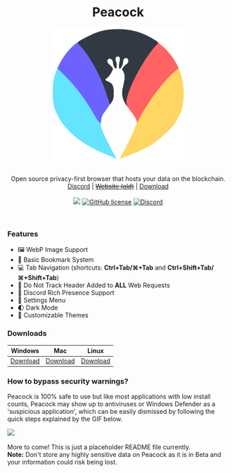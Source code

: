 <h1 align="center">Peacock</h1>
<p align="center">
  <img src="images/Peacock2.0.png" style="display: block;margin-left: auto;margin-right: auto;" data-canonical-src="https://i.imgur.com/Gdko6yP.png" width="300" height="300" align="center"/><br><br>
  Open source privacy-first browser that hosts your data on the blockchain.<br>
  <a href="https://invite.gg/peacock">Discord</a> |
  <a href="https://peacock.link/"><s>Website (old)</s></a> |
  <a href="https://github.com/Codiscite/peacock/releases">Download</a>
  <br><br>
  <a href="https://travis-ci.com/Codiscite/peacock"><img src="https://travis-ci.com/Codiscite/peacock.svg?branch=master"></a>
  <a href="https://github.com/Codiscite/peacock/blob/master/LICENSE"><img alt="GitHub license" src="https://img.shields.io/github/license/Codiscite/peacock"></a>
  <a href="https://invite.gg/peacock"><img src="https://discordapp.com/api/guilds/630199884229771314/widget.png?style=shield" alt="Discord"></a>
</p><br>



### Features
- 🖼 WebP Image Support<br>
- 🔖 Basic Bookmark System<br>
- 💻 Tab Navigation (shortcuts: <b>Ctrl+Tab/⌘+Tab</b> and <b>Ctrl+Shift+Tab/⌘+Shift+Tab</b>)<br>
- 🔏 Do Not Track Header Added to <b>ALL</b> Web Requests<br>
- 💬 Discord Rich Presence Support <br>
- 🔨 Settings Menu<br>
- 🌓 Dark Mode<br>
- 🎨 Customizable Themes<br>

### Downloads
Windows|Mac|Linux
--|--|--
[Download](https://github.com/Codiscite/peacock/releases/download/v2.0.59/Peacock-Setup-2.0.59.exe)|[Download](https://github.com/Codiscite/peacock/releases/download/v2.0.59/Peacock-2.0.59.dmg)|[Download](https://github.com/Codiscite/peacock/releases/download/v2.0.59/Peacock-2.0.59-x86_64.AppImage)

### How to bypass security warnings?
Peacock is 100% safe to use but like most applications with low install counts, Peacock may show up to antiviruses or Windows Defender as a 'suspicious application', which can be easily dismissed by following the quick steps explained by the GIF below.

<img src="https://i.imgur.com/az4ZKPx.gif"/>

More to come! This is just a placeholder README file currently.<br>
**Note:** Don't store any highly sensitive data on Peacock as it is in Beta and your information could risk being lost.
